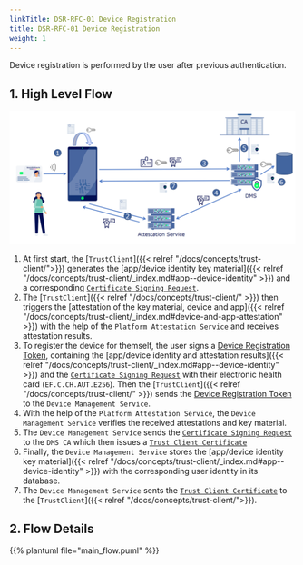 ```yaml
---
linkTitle: DSR-RFC-01 Device Registration
title: DSR-RFC-01 Device Registration
weight: 1
---
```


Device registration is performed by the user after previous authentication.

## 1. High Level Flow

![registration_overview](device_registration.png)

1. At first start, the [`TrustClient`]({{< relref "/docs/concepts/trust-client/">}}) generates the [app/device identity key material]({{< relref "/docs/concepts/trust-client/_index.md#app--device-identity" >}}) and a corresponding [`Certificate Signing Request`](../dsr-rfc-04/#trust-client-certificate-signing-request-crl).
2. The [`TrustClient`]({{< relref "/docs/concepts/trust-client/" >}}) then triggers the [attestation of the key material, device and app]({{< relref "/docs/concepts/trust-client/_index.md#device-and-app-attestation" >}}) with the help of the `Platform Attestation Service` and receives attestation results.
3. To register the device for themself, the user signs a [Device Registration Token](../dsr-rfc-04/#device-registration-token-jwt_registration), containing the [app/device identity and attestation results]({{< relref "/docs/concepts/trust-client/_index.md#app--device-identity" >}}) and the [`Certificate Signing Request`](../dsr-rfc-04/#trust-client-certificate-signing-request-crl) with their electronic health card (`EF.C.CH.AUT.E256`). Then the [`TrustClient`]({{< relref "/docs/concepts/trust-client/" >}}) sends the [Device Registration Token](../dsr-rfc-04/#device-registration-token-jwt_registration) to the `Device Management Service`.
4. With the help of the `Platform Attestation Service`, the `Device Management Service` verifies the received attestations and key material.
5. The `Device Management Service` sends the [`Certificate Signing Request`](../dsr-rfc-04/#trust-client-certificate-signing-request-crl) to the `DMS CA` which then issues a [`Trust Client Certificate`](../dsr-rfc-04/#trust-client-certificate-signing-request-crl)
6. Finally, the `Device Management Service` stores the [app/device identity key material]({{< relref "/docs/concepts/trust-client/_index.md#app--device-identity" >}}) with the corresponding user identity in its database.
7. The `Device Management Service` sents the [`Trust Client Certificate`](../dsr-rfc-04/#trust-client-certificate-signing-request-crl) to the [`TrustClient`]({{< relref "/docs/concepts/trust-client/">}}).

## 2. Flow Details

{{% plantuml file="main_flow.puml" %}}
